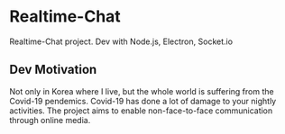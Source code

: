 # Realtime-Chat
Realtime-Chat project. Dev with Node.js, Electron, Socket.io

## Dev Motivation
Not only in Korea where I live, but the whole world is suffering from the Covid-19 pendemics.
Covid-19 has done a lot of damage to your nightly activities. The project aims to enable non-face-to-face communication through online media.

